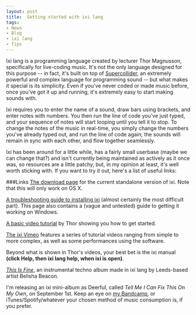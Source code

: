```yaml
---
layout: post
title:  Getting started with ixi lang
tags:
- News
- Blog
- ixi lang
- Tips
---
```


Ixi lang is a programming language created by lecturer Thor Magnusson, specifically for live-coding music. It's not the only language designed for this purpose -- in fact, it's built on top of [Supercollider](https://supercollider.github.io/), an extremely powerful and complex language for programming sound -- but what makes it special is its simplicity. Even if you've never coded or made music before, once you've got it up and running, it's extremely easy to start making sounds with.

Ixi requires you to enter the name of a sound, draw bars using brackets, and enter notes with numbers. You then run the line of code you've just typed, and your sequence of notes will start looping until you tell it to stop. To change the notes of the music in real-time, you simply change the numbers you've already typed out, and run the line of code again; the sounds will remain in sync with each other, and flow together seamlessly.

Ixi has been around for a little while, has a fairly small userbase (maybe we can change that?) and isn't currently being maintained as actively as it once was, so resources are a little patchy, but, in my opinion at least, it's well worth sticking with. If you want to try it out, here's a list of useful links:


###Links
[The download page](http://www.ixi-audio.net/ixilang/thanks.html) for the current standalone version of ixi. Note that this will only work on OS X.

[A troubleshooting guide to installing ixi](https://emmawinston.me/2018/07/18/installing-ixi-lang/) (almost certainly the most difficult part). This page also contains a (vague and untested) guide to getting it working on Windows.

[A basic video tutorial](https://vimeo.com/14960143) by Thor showing you how to get started.

[The ixi Vimeo](https://vimeo.com/ixi) features a series of tutorial videos ranging from simple to more complex, as well as some performances using the software.

Beyond what is shown in Thor's videos, your best bet is the ixi manual **(click Help, then ixi lang help, when ixi is open)**.

[*This Is Fine*](https://fractalmeat.bandcamp.com/album/this-is-fine), an instrumental techno album made in ixi lang by Leeds-based artist Belisha Beacon.

I'm releasing an ixi mini-album as Deerful, called *Tell Me I Can Fix This On My Own*, on September 1st. Keep an eye on [my Bandcamp](http://deerful.bandcamp.com), or iTunes/Spotify/whatever your chosen method of music consumption is, if you prefer.
